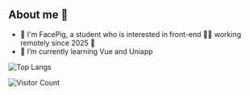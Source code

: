 ## About me 👋

- 🤔 I'm FacePig, a student who is interested in front-end 👨‍💻 working remotely since 2025 🚀
- 🌱 I’m currently learning Vue and Uniapp




![Top Langs](https://github-readme-stats.vercel.app/api/top-langs/?username=LuXiaoGuooo&layout=compact&theme=tokyonight)


![Visitor Count](https://profile-counter.glitch.me/LuXiaoGuooo/count.svg)




